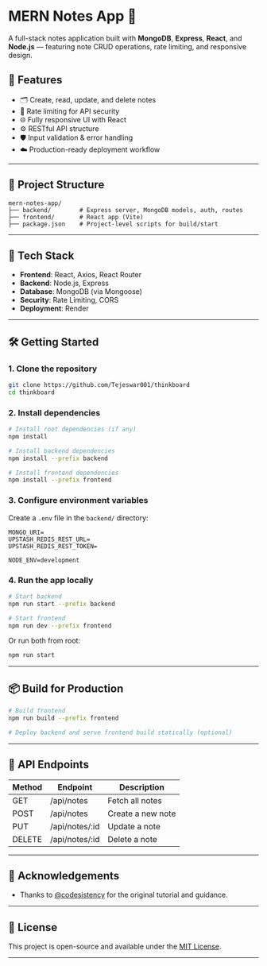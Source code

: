 # MERN Notes App 📝

A full-stack notes application built with **MongoDB**, **Express**, **React**, and **Node.js** — featuring note CRUD operations, rate limiting, and responsive design. 
## 🚀 Features

- 🗂️ Create, read, update, and delete notes
- 📏 Rate limiting for API security
- 🌐 Fully responsive UI with React
- ⚙️ RESTful API structure
- 🛡️ Input validation & error handling
- ☁️ Production-ready deployment workflow

---

## 📁 Project Structure

```
mern-notes-app/
├── backend/        # Express server, MongoDB models, auth, routes
├── frontend/       # React app (Vite)
├── package.json    # Project-level scripts for build/start
```

---

## 🧰 Tech Stack

- **Frontend**: React, Axios, React Router
- **Backend**: Node.js, Express
- **Database**: MongoDB (via Mongoose)
- **Security**: Rate Limiting, CORS
- **Deployment**: Render

---

## 🛠️ Getting Started

### 1. Clone the repository

```bash
git clone https://github.com/Tejeswar001/thinkboard
cd thinkboard
```

### 2. Install dependencies

```bash
# Install root dependencies (if any)
npm install

# Install backend dependencies
npm install --prefix backend

# Install frontend dependencies
npm install --prefix frontend
```

### 3. Configure environment variables

Create a `.env` file in the `backend/` directory:

```env
MONGO_URI=
UPSTASH_REDIS_REST_URL=
UPSTASH_REDIS_REST_TOKEN=

NODE_ENV=development
```

### 4. Run the app locally

```bash
# Start backend
npm run start --prefix backend

# Start frontend
npm run dev --prefix frontend
```

Or run both from root:

```bash
npm run start
```

---

## 📦 Build for Production

```bash
# Build frontend
npm run build --prefix frontend

# Deploy backend and serve frontend build statically (optional)
```

---

## 🧪 API Endpoints

| Method | Endpoint            | Description         |
|--------|---------------------|---------------------|
| GET    | /api/notes          | Fetch all notes     |
| POST   | /api/notes          | Create a new note   |
| PUT    | /api/notes/:id      | Update a note       |
| DELETE | /api/notes/:id      | Delete a note       |

---

## 🙌 Acknowledgements

- Thanks to [@codesistency](https://www.youtube.com/@codesistency) for the original tutorial and guidance.

---

## 📄 License

This project is open-source and available under the [MIT License](LICENSE).

---
